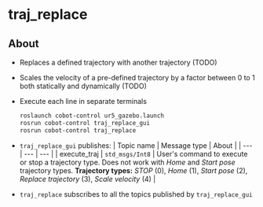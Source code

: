 # traj_replace

## About
- Replaces a defined trajectory with another trajectory (TODO)
- Scales the velocity of a pre-defined trajectory by a factor between 0 to 1 both statically and dynamically (TODO)
- Execute each line in separate terminals
	```bash
	roslaunch cobot-control ur5_gazebo.launch
	rosrun cobot-control traj_replace_gui
	rosrun cobot-control traj_replace
	```
- `traj_replace_gui` publishes:
	| Topic name | Message type | About |
	| --- | --- | --- |
	| execute_traj | `std_msgs/Int8` | User's command to execute or stop a trajectory type. Does not work with *Home* and *Start pose* trajectory types. **Trajectory types:** *STOP* (0), *Home* (1), *Start pose* (2), *Replace trajectory* (3), *Scale velocity* (4) |

- `traj_replace` subscribes to all the topics published by `traj_replace_gui`